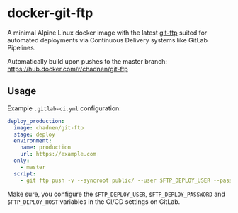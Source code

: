 docker-git-ftp
==============

A minimal Alpine Linux docker image with the latest
[git-ftp](https://github.com/git-ftp/git-ftp) suited for automated deployments
via Continuous Delivery systems like GitLab Pipelines.

Automatically build upon pushes to the master branch:
https://hub.docker.com/r/chadnen/git-ftp

Usage
-----

Example `.gitlab-ci.yml` configuration:

```yml
deploy_production:
  image: chadnen/git-ftp
  stage: deploy
  environment:
    name: production
    url: https://example.com
  only:
    - master
  script:
    - git ftp push -v --syncroot public/ --user $FTP_DEPLOY_USER --passwd $FTP_DEPLOY_PASSWORD $FTP_DEPLOY_HOST
```

Make sure, you configure the `$FTP_DEPLOY_USER`, `$FTP_DEPLOY_PASSWORD` and
`$FTP_DEPLOY_HOST` variables in the CI/CD settings on GitLab.


